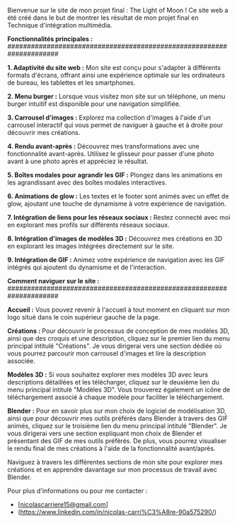 Bienvenue sur le site de mon projet final : The Light of Moon !
Ce site web a été créé dans le but de montrer les résultat de mon projet final en Technique d'intégration multimédia.

**Fonctionnalités principales :**
#####################################################################

**1. Adaptivité du site web :**
Mon site est conçu pour s'adapter à différents formats d'écrans, offrant ainsi une expérience optimale sur les ordinateurs de bureau, les tablettes et les smartphones.

**2. Menu burger :**
Lorsque vous visitez mon site sur un téléphone, un menu burger intuitif est disponible pour une navigation simplifiée.

**3. Carrousel d'images :**
Explorez ma collection d'images à l'aide d'un carrousel interactif qui vous permet de naviguer à gauche et à droite pour découvrir mes créations.

**4. Rendu avant-après :**
Découvrez mes transformations avec une fonctionnalité avant-après. Utilisez le glisseur pour passer d'une photo avant à une photo après et appréciez le résultat.

**5. Boîtes modales pour agrandir les GIF :**
Plongez dans les animations en les agrandissant avec des boîtes modales interactives.

**6. Animations de glow :**
Les textes et le footer sont animés avec un effet de glow, ajoutant une touche de dynamisme à votre expérience de navigation.

**7. Intégration de liens pour les réseaux sociaux :**
Restez connecté avec moi en explorant mes profils sur différents réseaux sociaux.

**8. Intégration d'images de modèles 3D :**
Découvrez mes créations en 3D en explorant les images intégrées directement sur le site.

**9. Intégration de GIF :**
Animez votre expérience de navigation avec les GIF intégrés qui ajoutent du dynamisme et de l'interaction.

**Comment naviguer sur le site :**
#####################################################################

**Accueil :**
Vous pouvez revenir à l'accueil à tout moment en cliquant sur mon logo situé dans le coin supérieur gauche de la page.

**Créations :**
Pour découvrir le processus de conception de mes modèles 3D, ainsi que des croquis et une description, cliquez sur le premier lien du menu principal intitulé "Créations". Je vous dirigerai vers une section dédiée où vous pourrez parcourir mon carrousel d'images et lire la description associée.

**Modèles 3D :**
Si vous souhaitez explorer mes modèles 3D avec leurs descriptions détaillées et les télécharger, cliquez sur le deuxième lien du menu principal intitulé "Modèles 3D". Vous trouverez également un icône de téléchargement associé à chaque modèle pour faciliter le téléchargement.

**Blender :**
Pour en savoir plus sur mon choix de logiciel de modélisation 3D, ainsi que pour découvrir mes outils préférés dans Blender à travers des GIF animés, cliquez sur le troisième lien du menu principal intitulé "Blender". Je vous dirigerai vers une section expliquant mon choix de Blender et présentant des GIF de mes outils préférés. De plus, vous pourrez visualiser le rendu final de mes créations à l'aide de la fonctionnalité avant/après.

Naviguez à travers les différentes sections de mon site pour explorer mes créations et en apprendre davantage sur mon processus de travail avec Blender.

Pour plus d'informations ou pour me contacter :

- [nicolascarriere15@gmail.com]
- (https://www.linkedin.com/in/nicolas-carri%C3%A8re-90a575290/)
